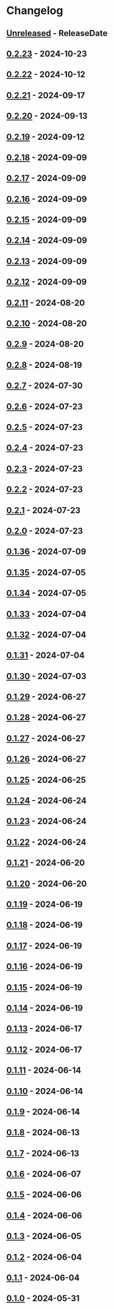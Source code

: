 # Changelog

<!-- next-header -->

## [Unreleased] - ReleaseDate

## [0.2.23] - 2024-10-23

## [0.2.22] - 2024-10-12

## [0.2.21] - 2024-09-17

## [0.2.20] - 2024-09-13

## [0.2.19] - 2024-09-12

## [0.2.18] - 2024-09-09

## [0.2.17] - 2024-09-09

## [0.2.16] - 2024-09-09

## [0.2.15] - 2024-09-09

## [0.2.14] - 2024-09-09

## [0.2.13] - 2024-09-09

## [0.2.12] - 2024-09-09

## [0.2.11] - 2024-08-20

## [0.2.10] - 2024-08-20

## [0.2.9] - 2024-08-20

## [0.2.8] - 2024-08-19

## [0.2.7] - 2024-07-30

## [0.2.6] - 2024-07-23

## [0.2.5] - 2024-07-23

## [0.2.4] - 2024-07-23

## [0.2.3] - 2024-07-23

## [0.2.2] - 2024-07-23

## [0.2.1] - 2024-07-23

## [0.2.0] - 2024-07-23

## [0.1.36] - 2024-07-09

## [0.1.35] - 2024-07-05

## [0.1.34] - 2024-07-05

## [0.1.33] - 2024-07-04

## [0.1.32] - 2024-07-04

## [0.1.31] - 2024-07-04

## [0.1.30] - 2024-07-03

## [0.1.29] - 2024-06-27

## [0.1.28] - 2024-06-27

## [0.1.27] - 2024-06-27

## [0.1.26] - 2024-06-27

## [0.1.25] - 2024-06-25

## [0.1.24] - 2024-06-24

## [0.1.23] - 2024-06-24

## [0.1.22] - 2024-06-24

## [0.1.21] - 2024-06-20

## [0.1.20] - 2024-06-20

## [0.1.19] - 2024-06-19

## [0.1.18] - 2024-06-19

## [0.1.17] - 2024-06-19

## [0.1.16] - 2024-06-19

## [0.1.15] - 2024-06-19

## [0.1.14] - 2024-06-19

## [0.1.13] - 2024-06-17

## [0.1.12] - 2024-06-17

## [0.1.11] - 2024-06-14

## [0.1.10] - 2024-06-14

## [0.1.9] - 2024-06-14

## [0.1.8] - 2024-06-13

## [0.1.7] - 2024-06-13

## [0.1.6] - 2024-06-07

## [0.1.5] - 2024-06-06

## [0.1.4] - 2024-06-06

## [0.1.3] - 2024-06-05

## [0.1.2] - 2024-06-04

## [0.1.1] - 2024-06-04

## [0.1.0] - 2024-05-31

<!-- next-url -->

[unreleased]: https://github.com/mrvillage/lmutils/compare/v0.2.23...HEAD

[0.2.23]: https://github.com/mrvillage/lmutils/compare/v0.2.22...v0.2.23

[0.2.22]: https://github.com/mrvillage/lmutils/compare/v0.2.21...v0.2.22

[0.2.21]: https://github.com/mrvillage/lmutils/compare/v0.2.20...v0.2.21

[0.2.20]: https://github.com/mrvillage/lmutils/compare/v0.2.19...v0.2.20

[0.2.19]: https://github.com/mrvillage/lmutils/compare/v0.2.18...v0.2.19

[0.2.18]: https://github.com/mrvillage/lmutils/compare/v0.2.17...v0.2.18

[0.2.17]: https://github.com/mrvillage/lmutils/compare/v0.2.16...v0.2.17

[0.2.16]: https://github.com/mrvillage/lmutils/compare/v0.2.15...v0.2.16

[0.2.15]: https://github.com/mrvillage/lmutils/compare/v0.2.14...v0.2.15

[0.2.14]: https://github.com/mrvillage/lmutils/compare/v0.2.13...v0.2.14

[0.2.13]: https://github.com/mrvillage/lmutils/compare/v0.2.12...v0.2.13

[0.2.12]: https://github.com/mrvillage/lmutils/compare/v0.2.11...v0.2.12

[0.2.11]: https://github.com/mrvillage/lmutils/compare/v0.2.10...v0.2.11

[0.2.10]: https://github.com/mrvillage/lmutils/compare/v0.2.9...v0.2.10

[0.2.9]: https://github.com/mrvillage/lmutils/compare/v0.2.8...v0.2.9

[0.2.8]: https://github.com/mrvillage/lmutils/compare/v0.2.7...v0.2.8

[0.2.7]: https://github.com/mrvillage/lmutils/compare/v0.2.6...v0.2.7

[0.2.6]: https://github.com/mrvillage/lmutils/compare/v0.2.5...v0.2.6

[0.2.5]: https://github.com/mrvillage/lmutils/compare/v0.2.4...v0.2.5

[0.2.4]: https://github.com/mrvillage/lmutils/compare/v0.2.3...v0.2.4

[0.2.3]: https://github.com/mrvillage/lmutils/compare/v0.2.2...v0.2.3

[0.2.2]: https://github.com/mrvillage/lmutils/compare/v0.2.1...v0.2.2

[0.2.1]: https://github.com/mrvillage/lmutils/compare/v0.2.0...v0.2.1

[0.2.0]: https://github.com/mrvillage/lmutils/compare/v0.1.36...v0.2.0

[0.1.36]: https://github.com/mrvillage/lmutils/compare/v0.1.35...v0.1.36

[0.1.35]: https://github.com/mrvillage/lmutils/compare/v0.1.34...v0.1.35

[0.1.34]: https://github.com/mrvillage/lmutils/compare/v0.1.33...v0.1.34

[0.1.33]: https://github.com/mrvillage/lmutils/compare/v0.1.32...v0.1.33

[0.1.32]: https://github.com/mrvillage/lmutils/compare/v0.1.31...v0.1.32

[0.1.31]: https://github.com/mrvillage/lmutils/compare/v0.1.30...v0.1.31

[0.1.30]: https://github.com/mrvillage/lmutils/compare/v0.1.29...v0.1.30

[0.1.29]: https://github.com/mrvillage/lmutils/compare/v0.1.28...v0.1.29

[0.1.28]: https://github.com/mrvillage/lmutils/compare/v0.1.27...v0.1.28

[0.1.27]: https://github.com/mrvillage/lmutils/compare/v0.1.26...v0.1.27

[0.1.26]: https://github.com/mrvillage/lmutils/compare/v0.1.25...v0.1.26

[0.1.25]: https://github.com/mrvillage/lmutils/compare/v0.1.24...v0.1.25

[0.1.24]: https://github.com/mrvillage/lmutils/compare/v0.1.23...v0.1.24

[0.1.23]: https://github.com/mrvillage/lmutils/compare/v0.1.22...v0.1.23

[0.1.22]: https://github.com/mrvillage/lmutils/compare/v0.1.21...v0.1.22

[0.1.21]: https://github.com/mrvillage/lmutils/compare/v0.1.20...v0.1.21

[0.1.20]: https://github.com/mrvillage/lmutils/compare/v0.1.19...v0.1.20

[0.1.19]: https://github.com/mrvillage/lmutils/compare/v0.1.18...v0.1.19

[0.1.18]: https://github.com/mrvillage/lmutils/compare/v0.1.17...v0.1.18

[0.1.17]: https://github.com/mrvillage/lmutils/compare/v0.1.16...v0.1.17

[0.1.16]: https://github.com/mrvillage/lmutils/compare/v0.1.15...v0.1.16

[0.1.15]: https://github.com/mrvillage/lmutils/compare/v0.1.14...v0.1.15

[0.1.14]: https://github.com/mrvillage/lmutils/compare/v0.1.13...v0.1.14

[0.1.13]: https://github.com/mrvillage/lmutils/compare/v0.1.12...v0.1.13

[0.1.12]: https://github.com/mrvillage/lmutils/compare/v0.1.11...v0.1.12

[0.1.11]: https://github.com/mrvillage/lmutils/compare/v0.1.10...v0.1.11

[0.1.10]: https://github.com/mrvillage/lmutils/compare/v0.1.9...v0.1.10

[0.1.9]: https://github.com/mrvillage/lmutils/compare/v0.1.8...v0.1.9

[0.1.8]: https://github.com/mrvillage/lmutils/compare/v0.1.7...v0.1.8

[0.1.7]: https://github.com/mrvillage/lmutils/compare/v0.1.6...v0.1.7

[0.1.6]: https://github.com/mrvillage/lmutils/compare/v0.1.5...v0.1.6

[0.1.5]: https://github.com/mrvillage/lmutils/compare/v0.1.4...v0.1.5

[0.1.4]: https://github.com/mrvillage/lmutils/compare/v0.1.3...v0.1.4

[0.1.3]: https://github.com/mrvillage/lmutils/compare/v0.1.2...v0.1.3

[0.1.2]: https://github.com/mrvillage/lmutils/compare/v0.1.1...v0.1.2

[0.1.1]: https://github.com/mrvillage/lmutils/compare/v0.1.0...v0.1.1

[0.1.0]: https://github.com/mrvillage/lmutils/compare/v0.0.0...v0.1.0

